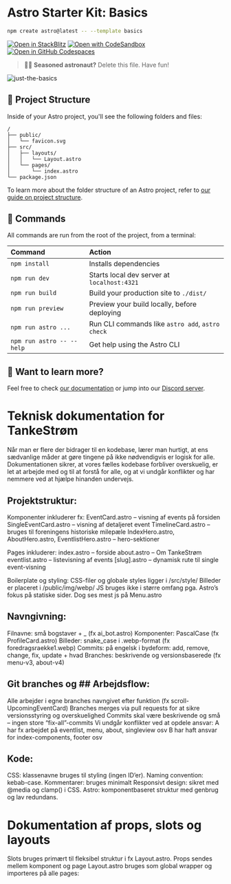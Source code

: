 # Astro Starter Kit: Basics

```sh
npm create astro@latest -- --template basics
```

[![Open in StackBlitz](https://developer.stackblitz.com/img/open_in_stackblitz.svg)](https://stackblitz.com/github/withastro/astro/tree/latest/examples/basics)
[![Open with CodeSandbox](https://assets.codesandbox.io/github/button-edit-lime.svg)](https://codesandbox.io/p/sandbox/github/withastro/astro/tree/latest/examples/basics)
[![Open in GitHub Codespaces](https://github.com/codespaces/badge.svg)](https://codespaces.new/withastro/astro?devcontainer_path=.devcontainer/basics/devcontainer.json)

> 🧑‍🚀 **Seasoned astronaut?** Delete this file. Have fun!

![just-the-basics](https://github.com/withastro/astro/assets/2244813/a0a5533c-a856-4198-8470-2d67b1d7c554)

## 🚀 Project Structure

Inside of your Astro project, you'll see the following folders and files:

```text
/
├── public/
│   └── favicon.svg
├── src/
│   ├── layouts/
│   │   └── Layout.astro
│   └── pages/
│       └── index.astro
└── package.json
```

To learn more about the folder structure of an Astro project, refer to [our guide on project structure](https://docs.astro.build/en/basics/project-structure/).

## 🧞 Commands

All commands are run from the root of the project, from a terminal:

| Command                   | Action                                           |
| :------------------------ | :----------------------------------------------- |
| `npm install`             | Installs dependencies                            |
| `npm run dev`             | Starts local dev server at `localhost:4321`      |
| `npm run build`           | Build your production site to `./dist/`          |
| `npm run preview`         | Preview your build locally, before deploying     |
| `npm run astro ...`       | Run CLI commands like `astro add`, `astro check` |
| `npm run astro -- --help` | Get help using the Astro CLI                     |

## 👀 Want to learn more?

Feel free to check [our documentation](https://docs.astro.build) or jump into our [Discord server](https://astro.build/chat).

# Teknisk dokumentation for TankeStrøm

Når man er flere der bidrager til en kodebase, lærer man hurtigt, at ens sædvanlige måder at gøre tingene på ikke nødvendigvis er logisk for alle. Dokumentationen sikrer, at vores fælles kodebase forbliver overskuelig, er let at arbejde med og til at forstå for alle, og at vi undgår konflikter og har nemmere ved at hjælpe hinanden undervejs.

## Projektstruktur:

Komponenter inkluderer fx:
EventCard.astro – visning af events på forsiden
SingleEventCard.astro – visning af detaljeret event
TimelineCard.astro – bruges til foreningens historiske milepæle
IndexHero.astro, AboutHero.astro, EventlistHero.astro – hero-sektioner

Pages inkluderer:
index.astro – forside
about.astro – Om TankeStrøm
eventlist.astro – listevisning af events
[slug].astro – dynamisk rute til single event-visning

Boilerplate og styling:
CSS-filer og globale styles ligger i /src/style/
Billeder er placeret i /public/img/webp/
JS bruges ikke i større omfang pga. Astro’s fokus på statiske sider. Dog ses mest js på Menu.astro

## Navngivning:

Filnavne: små bogstaver + \_ (fx ai_bot.astro)
Komponenter: PascalCase (fx ProfileCard.astro)
Billeder: snake_case i .webp-format (fx foredragsraekke1.webp)
Commits: på engelsk i bydeform: add, remove, change, fix, update + hvad
Branches: beskrivende og versionsbaserede (fx menu-v3, about-v4)

## Git branches og ## Arbejdsflow:

Alle arbejder i egne branches navngivet efter funktion (fx scroll-UpcomingEventCard)
Branches merges via pull requests for at sikre versionsstyring og overskuelighed
Commits skal være beskrivende og små – ingen store “fix-all”-commits
Vi undgår konflikter ved at opdele ansvar:
A har fx arbejdet på eventlist, menu, about, singleview osv
B har haft ansvar for index-components, footer osv

## Kode:

CSS: klassenavne bruges til styling (ingen ID’er). Naming convention: kebab-case.
Kommentarer: bruges minimalt
Responsivt design: sikret med @media og clamp() i CSS.
Astro: komponentbaseret struktur med genbrug og lav redundans.

# Dokumentation af props, slots og layouts

Slots bruges primært til fleksibel struktur i fx Layout.astro.
Props sendes mellem komponent og page
Layout.astro bruges som global wrapper og importeres på alle pages:
